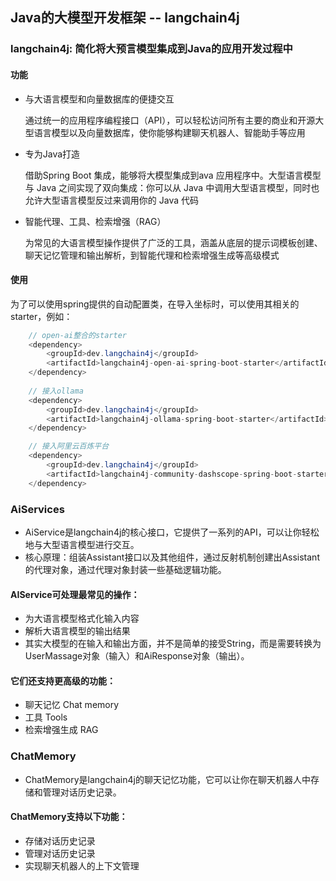 ## Java的大模型开发框架 -- langchain4j

### langchain4j: 简化将大预言模型集成到Java的应用开发过程中

#### 功能

- 与大语言模型和向量数据库的便捷交互

  通过统一的应用程序编程接口（API），可以轻松访问所有主要的商业和开源大型语言模型以及向量数据库，使你能够构建聊天机器人、智能助手等应用

- 专为Java打造

  借助Spring Boot 集成，能够将大模型集成到ava 应用程序中。大型语言模型与 Java 之间实现了双向集成：你可以从 Java 中调用大型语言模型，同时也允许大型语言模型反过来调用你的 Java 代码

- 智能代理、工具、检索增强（RAG）

  为常见的大语言模型操作提供了广泛的工具，涵盖从底层的提示词模板创建、聊天记忆管理和输出解析，到智能代理和检索增强生成等高级模式

#### 使用

为了可以使用spring提供的自动配置类，在导入坐标时，可以使用其相关的starter，例如：

```java
    // open-ai整合的starter
    <dependency>
        <groupId>dev.langchain4j</groupId>
        <artifactId>langchain4j-open-ai-spring-boot-starter</artifactId>
    </dependency>
        
    // 接入ollama
    <dependency>
        <groupId>dev.langchain4j</groupId>
        <artifactId>langchain4j-ollama-spring-boot-starter</artifactId>
    </dependency>

    // 接入阿里云百炼平台
    <dependency>
        <groupId>dev.langchain4j</groupId>
        <artifactId>langchain4j-community-dashscope-spring-boot-starter</artifactId>
    </dependency>
```

### AiServices

- AiService是langchain4j的核心接口，它提供了一系列的API，可以让你轻松地与大型语言模型进行交互。
- 核心原理：组装Assistant接口以及其他组件，通过反射机制创建出Assistant的代理对象，通过代理对象封装一些基础逻辑功能。

#### AIService可处理最常见的操作：
- 为大语言模型格式化输入内容
- 解析大语言模型的输出结果
- 其实大模型的在输入和输出方面，并不是简单的接受String，而是需要转换为UserMassage对象（输入）和AiResponse对象（输出）。

#### 它们还支持更高级的功能：
- 聊天记忆 Chat memory
- 工具 Tools
- 检索增强生成 RAG


### ChatMemory

- ChatMemory是langchain4j的聊天记忆功能，它可以让你在聊天机器人中存储和管理对话历史记录。

#### ChatMemory支持以下功能：
- 存储对话历史记录
- 管理对话历史记录
- 实现聊天机器人的上下文管理
